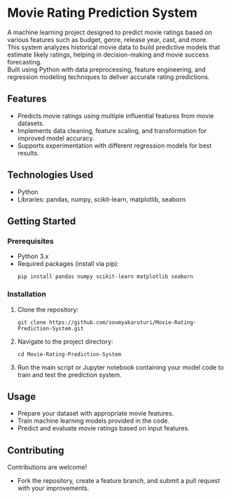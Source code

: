 
# Movie Rating Prediction System

A machine learning project designed to predict movie ratings based on various features such as budget, genre, release year, cast, and more.  
This system analyzes historical movie data to build predictive models that estimate likely ratings, helping in decision-making and movie success forecasting.  
Built using Python with data preprocessing, feature engineering, and regression modeling techniques to deliver accurate rating predictions.

## Features

- Predicts movie ratings using multiple influential features from movie datasets.  
- Implements data cleaning, feature scaling, and transformation for improved model accuracy.  
- Supports experimentation with different regression models for best results.  

## Technologies Used

- Python  
- Libraries: pandas, numpy, scikit-learn, matplotlib, seaborn  

## Getting Started

### Prerequisites

- Python 3.x  
- Required packages (install via pip):  
  ```
  pip install pandas numpy scikit-learn matplotlib seaborn
  ```

### Installation

1. Clone the repository:  
   ```
   git clone https://github.com/soumyakaruturi/Movie-Rating-Prediction-System.git
   ```
2. Navigate to the project directory:  
   ```
   cd Movie-Rating-Prediction-System
   ```
3. Run the main script or Jupyter notebook containing your model code to train and test the prediction system.

## Usage

- Prepare your dataset with appropriate movie features.  
- Train machine learning models provided in the code.  
- Predict and evaluate movie ratings based on input features.

## Contributing

Contributions are welcome!  
- Fork the repository, create a feature branch, and submit a pull request with your improvements.
